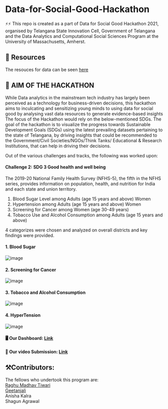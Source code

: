 # Data-for-Social-Good-Hackathon

⚡⚡ This repo is created as a part of Data for Social Good Hackathon 2021, organised by Telangana State Innovation Cell, Government of Telangana and the Data Analytics and
Computational Social Sciences Program at the University of Massachusetts, Amherst.

## 📖 Resources
 The resouces for data can be seen [here](https://drive.google.com/file/d/1bUJaJajo6UNAlZV8O7ZjMyldrOI-HEHd/view)

## 🚀 AIM OF THE HACKATHON
While Data analytics in the mainstream tech industry has largely been perceived as a technology for business-driven decisions, this hackathon aims to inculcating and sensitizing young minds to using data for social good by analysing vast data resources to generate evidence-based insights The focus of the Hackathon would rely on the below-mentioned SDGs. The goal of the hackathon is to visualize the progress towards Sustainable Development Goals (SDGs) using the latest prevailing datasets pertaining to the state of Telangana, by driving insights that could be recommended to the Government/Civil Societies/NGOs/Think Tanks/ Educational & Research Institutions, that can help in driving their decisions.

Out of the various challenges and tracks, the following was worked upon:

#### Challenge 2: SDG 3 Good health and well being
The 2019-20 National Family Health Survey (NFHS-5), the fifth in the NFHS series, provides information on population, health, and nutrition for India and each state and union territory. 

1. Blood Sugar Level among Adults (age 15 years and above) Women
2. Hypertension among Adults (age 15 years and above) Women
3. Screening for Cancer among Women (age 30-49 years)
4. Tobacco Use and Alcohol Consumption among Adults (age 15 years and above)

4 categorizes were chosen and analyzed on overall districts and key findings were provided.

#### 1. Blood Sugar
![image](https://user-images.githubusercontent.com/65697330/135648329-8d7bc3c3-be10-40ad-9c47-20086a6adcfc.png)

#### 2. Screening for Cancer
![image](https://user-images.githubusercontent.com/65697330/135648912-0fc25c98-2688-4593-bc55-c4337ee7bf1f.png)

#### 3. Tobacco and Alcohol Consumption
![image](https://user-images.githubusercontent.com/65697330/135649428-fd0c716d-aa05-4799-a1e8-e15cf71ed0e6.png)

#### 4. HyperTension 
![image](https://user-images.githubusercontent.com/65697330/135650093-3fc18075-8cde-4be6-9c34-e32ee6b62875.png)

#### 🖥️ Our Dashboard: [Link]()
#### 🎥 Our video Submission: [Link]()

## ⚒️Contributors:<br>
The fellows who undertook this program are:<br>
[Raghu Madhav Tiwari](https://github.com/RaghuMadhavTiwari)<br>
[Geetanjali](https://github.com/GeetanjaliWadhwa)<br>
Anisha Kalra<br>
Shagun Agrawal






